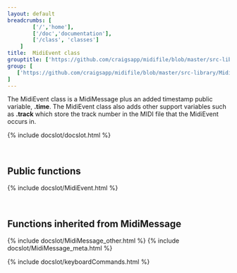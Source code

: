 ```yaml
---
layout: default
breadcrumbs: [
		['/','home'], 
		['/doc','documentation'], 
		['/class', 'classes']
	]
title:  MidiEvent class
grouptitle: ['https://github.com/craigsapp/midifile/blob/master/src-library', 'Source Code']
group: [
   ['https://github.com/craigsapp/midifile/blob/master/src-library/MidiEvent.cpp', 'MidiEvent.cpp'],
]
---
```


The MidiEvent class is a
  <span class="class-link">MidiMessage</span>
plus an added timestamp public variable, <b>.time</b>.  The MidiEvent
class also adds other support variables such as <b>.track</b> which
store the track number in the MIDI file that the MidiEvent occurs
in.

{% include docslot/docslot.html %}

&nbsp;

Public functions
----------------

{% include docslot/MidiEvent.html %}

&nbsp;

Functions inherited from <span class="class-link">MidiMessage</span>
---------------------------------------------------------------

{% include docslot/MidiMessage_other.html %}
{% include docslot/MidiMessage_meta.html %}



{% include docslot/keyboardCommands.html %}

